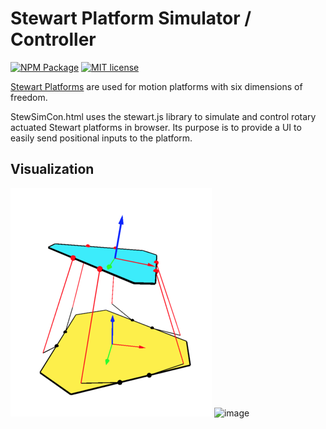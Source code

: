 # Stewart Platform Simulator / Controller

[![NPM Package](https://img.shields.io/npm/v/stewart.svg?style=flat)](https://npmjs.org/package/stewart "View this project on npm")
[![MIT license](http://img.shields.io/badge/license-MIT-brightgreen.svg)](http://opensource.org/licenses/MIT)


[Stewart Platforms](https://raw.org/research/inverse-kinematics-of-a-stewart-platform/) are used for motion platforms with six dimensions of freedom.

StewSimCon.html uses the stewart.js library to simulate and control rotary actuated Stewart platforms in browser. 
Its purpose is to provide a UI to easily send positional inputs to the platform.

## Visualization

![Stewart-Platform](res/stewart-platform.png "Stewart Platform Visualization")          <img width="1212" height="710" alt="image" src="https://github.com/user-attachments/assets/0d839262-89da-4751-b0d2-8c2439804b9f" />

